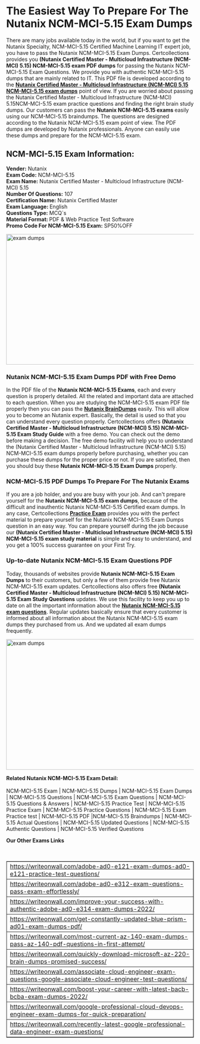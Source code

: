  <h1>The Easiest Way To Prepare For The Nutanix NCM-MCI-5.15 Exam Dumps</h1>

<p>There are many jobs available today in the world, but if you want to get the Nutanix Specialty, NCM-MCI-5.15 Certified Machine Learning IT expert job, you have to pass the Nutanix NCM-MCI-5.15 Exam Dumps. Certcollections provides you <strong>(Nutanix Certified Master - Multicloud Infrastructure (NCM-MCI) 5.15) NCM-MCI-5.15 exam PDF dumps</strong> for passing the Nutanix NCM-MCI-5.15 Exam Questions. We provide you with authentic NCM-MCI-5.15 dumps that are mainly related to IT. This PDF file is developed according to the <a href="https://www.certsofficial.com/nutanix/ncm-mci-5.15-questions"><strong>Nutanix Certified Master - Multicloud Infrastructure (NCM-MCI) 5.15 NCM-MCI-5.15 exam dumps</strong></a> point of view. If you are worried about passing the Nutanix Certified Master - Multicloud Infrastructure (NCM-MCI) 5.15NCM-MCI-5.15 exam practice questions and finding the right brain study dumps. Our customers can pass the <strong>Nutanix NCM-MCI-5.15 exams </strong>easily using our NCM-MCI-5.15 braindumps. The questions are designed according to the Nutanix NCM-MCI-5.15 exam point of view. The PDF dumps are developed by Nutanix professionals. Anyone can easily use these dumps and prepare for the NCM-MCI-5.15 exam.</p>

<h2><strong>NCM-MCI-5.15 Exam Information:</strong></h2>

<p><strong>Vender:</strong> Nutanix<br />
<strong>Exam Code:</strong> NCM-MCI-5.15<br />
<strong>Exam Name:</strong> Nutanix Certified Master - Multicloud Infrastructure (NCM-MCI) 5.15<br />
<strong>Number Of Questions:</strong> 107<br />
<strong>Certification Name:</strong> Nutanix Certified Master<br />
<strong>Exam Language: </strong>English<br />
<strong>Questions Type:</strong> MCQ`s<br />
<strong>Material Format: </strong>PDF &amp; Web Practice Test Software<br />
<strong>Promo Code For NCM-MCI-5.15 Exam:</strong> SP50%OFF</p>

<p><a href="https://www.certsofficial.com/nutanix/ncm-mci-5.15-questions"><img alt="exam dumps" src="https://www.certcollections.com/uploads/content/certsofficial.jpg" style="height:350px; width:750px" /></a></p>

<h3><strong>Nutanix NCM-MCI-5.15 Exam Dumps PDF with Free Demo</strong></h3>

<p>In the PDF file of the <strong>Nutanix NCM-MCI-5.15 Exams</strong>, each and every question is properly detailed. All the related and important data are attached to each question. When you are studying the NCM-MCI-5.15 exam PDF file properly then you can pass the <a href="https://www.certsofficial.com/nutanix-dumps"><strong>Nutanix BrainDumps</strong></a> easily. This will allow you to become an Nutanix expert. Basically, the detail is used so that you can understand every question properly. Certcollections offers <strong>(Nutanix Certified Master - Multicloud Infrastructure (NCM-MCI) 5.15) NCM-MCI-5.15 Exam Study Guide</strong> with a free demo. You can check out the demo before making a decision. The free demo facility will help you to understand the (Nutanix Certified Master - Multicloud Infrastructure (NCM-MCI) 5.15) NCM-MCI-5.15 exam dumps properly before purchasing, whether you can purchase these dumps for the proper price or not. If you are satisfied, then you should buy these <strong>Nutanix NCM-MCI-5.15 Exam Dumps</strong> properly.</p>

<h3><strong>NCM-MCI-5.15 PDF Dumps To Prepare For The Nutanix Exams</strong></h3>

<p>If you are a job holder, and you are busy with your job. And can&#39;t prepare yourself for the <strong>Nutanix NCM-MCI-5.15 exam dumps</strong>, because of the difficult and inauthentic Nutanix NCM-MCI-5.15 Certified exam dumps. In any case, Certcollections <strong><a href="https://www.certsofficial.com/">Practice Exam</a></strong> provides you with the perfect material to prepare yourself for the Nutanix NCM-MCI-5.15 Exam Dumps question in an easy way. You can prepare yourself during the job because our <strong>(Nutanix Certified Master - Multicloud Infrastructure (NCM-MCI) 5.15) NCM-MCI-5.15 exam study material</strong> is simple and easy to understand, and you get a 100% success guarantee on your First Try.</p>

<h3><strong>Up-to-date Nutanix NCM-MCI-5.15 Exam Questions PDF</strong></h3>

<p>Today, thousands of websites provide <strong>Nutanix NCM-MCI-5.15 Exam Dumps</strong> to their customers, but only a few of them provide free Nutanix NCM-MCI-5.15 exam updates. Certcollections also offers free <strong>(Nutanix Certified Master - Multicloud Infrastructure (NCM-MCI) 5.15) NCM-MCI-5.15 Exam Study Questions</strong> updates. We use this facility to keep you up to date on all the important information about the <a href="https://www.certsofficial.com/nutanix/ncm-mci-5.15-questions"><strong>Nutanix NCM-MCI-5.15 exam questions</strong></a>. Regular updates basically ensure that every customer is informed about all information about the Nutanix NCM-MCI-5.15 exam dumps they purchased from us. And we updated all exam dumps frequently.</p>

<p><a href="https://www.certsofficial.com/nutanix/ncm-mci-5.15-questions"><img alt="exam dumps " src="https://www.certcollections.com/uploads/content/certsofficial2.jpg" style="height:350px; width:750px" /></a></p>

<p><strong>Related Nutanix NCM-MCI-5.15 Exam Detail:</strong><br />
<br />
NCM-MCI-5.15 Exam | NCM-MCI-5.15 Dumps | NCM-MCI-5.15 Exam Dumps | NCM-MCI-5.15 Questions | NCM-MCI-5.15 Exam Questions | NCM-MCI-5.15 Questions &amp; Answers | NCM-MCI-5.15 Practice Test | NCM-MCI-5.15 Practice Exam | NCM-MCI-5.15 Practice Questions | NCM-MCI-5.15 Exam Practice test | NCM-MCI-5.15 PDF |NCM-MCI-5.15 Braindumps | NCM-MCI-5.15 Actual Questions | NCM-MCI-5.15 Updated Questions | NCM-MCI-5.15 Authentic Questions | NCM-MCI-5.15 Verified Questions</p>

<p><strong>Our Other Exams Links</strong></p>

<p>&nbsp;</p>

<table border="1" cellpadding="0" cellspacing="0">
	<tbody>
		<tr>
			<td><a href="https://writeonwall.com/adobe-ad0-e121-exam-dumps-ad0-e121-practice-test-questions/" target="_blank">https://writeonwall.com/adobe-ad0-e121-exam-dumps-ad0-e121-practice-test-questions/</a></td>
		</tr>
		<tr>
			<td><a href="https://writeonwall.com/adobe-ad0-e312-exam-questions-pass-exam-effortlessly/" target="_blank">https://writeonwall.com/adobe-ad0-e312-exam-questions-pass-exam-effortlessly/</a></td>
		</tr>
		<tr>
			<td><a href="https://writeonwall.com/improve-your-success-with-authentic-adobe-ad0-e314-exam-dumps-2022/" target="_blank">https://writeonwall.com/improve-your-success-with-authentic-adobe-ad0-e314-exam-dumps-2022/</a></td>
		</tr>
		<tr>
			<td><a href="https://writeonwall.com/get-constantly-updated-blue-prism-ad01-exam-dumps-pdf/" target="_blank">https://writeonwall.com/get-constantly-updated-blue-prism-ad01-exam-dumps-pdf/</a></td>
		</tr>
		<tr>
			<td><a href="https://writeonwall.com/most-current-az-140-exam-dumps-pass-az-140-pdf-questions-in-first-attempt/" target="_blank">https://writeonwall.com/most-current-az-140-exam-dumps-pass-az-140-pdf-questions-in-first-attempt/</a></td>
		</tr>
		<tr>
			<td><a href="https://writeonwall.com/quickly-download-microsoft-az-220-brain-dumps-promised-success/" target="_blank">https://writeonwall.com/quickly-download-microsoft-az-220-brain-dumps-promised-success/</a></td>
		</tr>
		<tr>
			<td><a href="https://writeonwall.com/associate-cloud-engineer-exam-questions-google-associate-cloud-engineer-test-questions/" target="_blank">https://writeonwall.com/associate-cloud-engineer-exam-questions-google-associate-cloud-engineer-test-questions/</a></td>
		</tr>
		<tr>
			<td><a href="https://writeonwall.com/boost-your-career-with-latest-bacb-bcba-exam-dumps-2022/" target="_blank">https://writeonwall.com/boost-your-career-with-latest-bacb-bcba-exam-dumps-2022/</a></td>
		</tr>
		<tr>
			<td><a href="https://writeonwall.com/google-professional-cloud-devops-engineer-exam-dumps-for-quick-preparation/" target="_blank">https://writeonwall.com/google-professional-cloud-devops-engineer-exam-dumps-for-quick-preparation/</a></td>
		</tr>
		<tr>
			<td><a href="https://writeonwall.com/recently-latest-google-professional-data-engineer-exam-questions/" target="_blank">https://writeonwall.com/recently-latest-google-professional-data-engineer-exam-questions/</a></td>
		</tr>
	</tbody>
</table>

<p>&nbsp;</p>

<p>&nbsp;</p>
